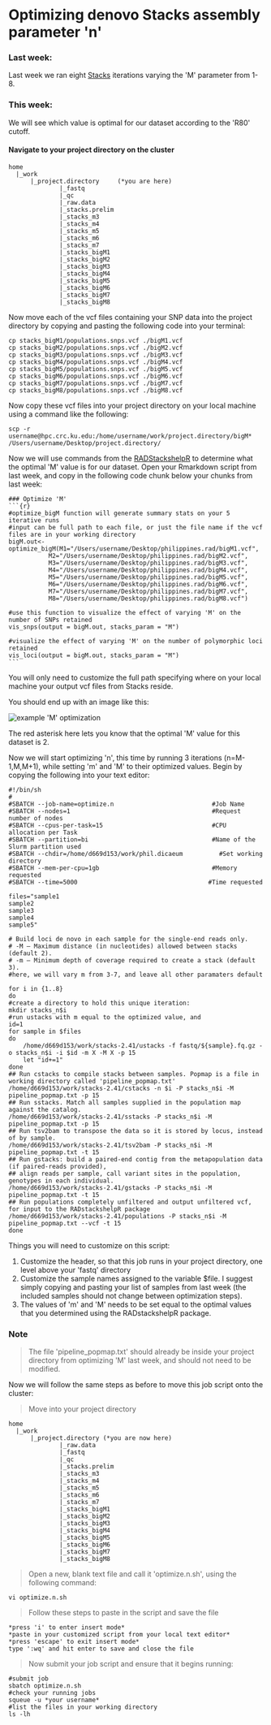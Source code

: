 # Optimizing denovo Stacks assembly parameter 'n'
### Last week:
Last week we ran eight [Stacks](https://catchenlab.life.illinois.edu/stacks/) iterations varying the 'M' parameter from 1-8. 

### This week:
We will see which value is optimal for our dataset according to the 'R80' cutoff.

#### Navigate to your project directory on the cluster
```
home  
  |_work
      |_project.directory     (*you are here)
              |_fastq
              |_qc
              |_raw.data
              |_stacks.prelim
              |_stacks_m3
              |_stacks_m4
              |_stacks_m5
              |_stacks_m6
              |_stacks_m7
              |_stacks_bigM1
              |_stacks_bigM2
              |_stacks_bigM3
              |_stacks_bigM4
              |_stacks_bigM5
              |_stacks_bigM6
              |_stacks_bigM7
              |_stacks_bigM8
```

Now move each of the vcf files containing your SNP data into the project directory by copying and pasting the following code into your terminal:
```
cp stacks_bigM1/populations.snps.vcf ./bigM1.vcf
cp stacks_bigM2/populations.snps.vcf ./bigM2.vcf
cp stacks_bigM3/populations.snps.vcf ./bigM3.vcf
cp stacks_bigM4/populations.snps.vcf ./bigM4.vcf
cp stacks_bigM5/populations.snps.vcf ./bigM5.vcf
cp stacks_bigM6/populations.snps.vcf ./bigM6.vcf
cp stacks_bigM7/populations.snps.vcf ./bigM7.vcf
cp stacks_bigM8/populations.snps.vcf ./bigM8.vcf
```

Now copy these vcf files into your project directory on your local machine using a command like the following:
```
scp -r username@hpc.crc.ku.edu:/home/username/work/project.directory/bigM* /Users/username/Desktop/project.directory/
```

Now we will use commands from the [RADStackshelpR](https://github.com/DevonDeRaad/RADstackshelpR) to determine what the optimal 'M' value is for our dataset. Open your Rmarkdown script from last week, and copy in the following code chunk below your chunks from last week:
~~~
### Optimize 'M'
```{r}
#optimize_bigM function will generate summary stats on your 5 iterative runs
#input can be full path to each file, or just the file name if the vcf files are in your working directory
bigM.out<-optimize_bigM(M1="/Users/username/Desktop/philippines.rad/bigM1.vcf",
           M2="/Users/username/Desktop/philippines.rad/bigM2.vcf",
           M3="/Users/username/Desktop/philippines.rad/bigM3.vcf",
           M4="/Users/username/Desktop/philippines.rad/bigM4.vcf",
           M5="/Users/username/Desktop/philippines.rad/bigM5.vcf",
           M6="/Users/username/Desktop/philippines.rad/bigM6.vcf",
           M7="/Users/username/Desktop/philippines.rad/bigM7.vcf",
           M8="/Users/username/Desktop/philippines.rad/bigM8.vcf")
           
#use this function to visualize the effect of varying 'M' on the number of SNPs retained
vis_snps(output = bigM.out, stacks_param = "M")

#visualize the effect of varying 'M' on the number of polymorphic loci retained
vis_loci(output = bigM.out, stacks_param = "M")
```
~~~

You will only need to customize the full path specifying where on your local machine your output vcf files from Stacks reside.

You should end up with an image like this:

![example 'M' optimization](https://github.com/DevonDeRaad/RADstackshelpR/blob/master/man/figures/unnamed-chunk-7-2.png)

The red asterisk here lets you know that the optimal 'M' value for this dataset is 2.

Now we will start optimizing 'n', this time by running 3 iterations (n=M-1,M,M+1), while setting 'm' and 'M' to their optimized values. Begin by copying the following into your text editor:
```
#!/bin/sh
#
#SBATCH --job-name=optimize.n                           #Job Name
#SBATCH --nodes=1                                       #Request number of nodes
#SBATCH --cpus-per-task=15                              #CPU allocation per Task
#SBATCH --partition=bi                                  #Name of the Slurm partition used
#SBATCH --chdir=/home/d669d153/work/phil.dicaeum    	  #Set working directory
#SBATCH --mem-per-cpu=1gb                               #Memory requested
#SBATCH --time=5000                                    #Time requested

files="sample1
sample2
sample3
sample4
sample5"

# Build loci de novo in each sample for the single-end reads only.
# -M — Maximum distance (in nucleotides) allowed between stacks (default 2).
# -m — Minimum depth of coverage required to create a stack (default 3).
#here, we will vary m from 3-7, and leave all other paramaters default

for i in {1..8}
do
#create a directory to hold this unique iteration:
mkdir stacks_n$i
#run ustacks with m equal to the optimized value, and 
id=1
for sample in $files
do
    /home/d669d153/work/stacks-2.41/ustacks -f fastq/${sample}.fq.gz -o stacks_n$i -i $id -m X -M X -p 15
    let "id+=1"
done
## Run cstacks to compile stacks between samples. Popmap is a file in working directory called 'pipeline_popmap.txt'
/home/d669d153/work/stacks-2.41/cstacks -n $i -P stacks_n$i -M pipeline_popmap.txt -p 15
## Run sstacks. Match all samples supplied in the population map against the catalog.
/home/d669d153/work/stacks-2.41/sstacks -P stacks_n$i -M pipeline_popmap.txt -p 15
## Run tsv2bam to transpose the data so it is stored by locus, instead of by sample.
/home/d669d153/work/stacks-2.41/tsv2bam -P stacks_n$i -M pipeline_popmap.txt -t 15
## Run gstacks: build a paired-end contig from the metapopulation data (if paired-reads provided),
## align reads per sample, call variant sites in the population, genotypes in each individual.
/home/d669d153/work/stacks-2.41/gstacks -P stacks_n$i -M pipeline_popmap.txt -t 15
## Run populations completely unfiltered and output unfiltered vcf, for input to the RADstackshelpR package
/home/d669d153/work/stacks-2.41/populations -P stacks_n$i -M pipeline_popmap.txt --vcf -t 15
done
```

Things you will need to customize on this script:
1. Customize the header, so that this job runs in your project directory, one level above your 'fastq' directory
2. Customize the sample names assigned to the variable $file. I suggest simply copying and pasting your list of samples from last week (the included samples should not change between optimization steps).
3. The values of 'm' and 'M' needs to be set equal to the optimal values that you determined using the RADstackshelpR package.

### Note
> The file 'pipeline_popmap.txt' should already be inside your project directory from optimizing 'M' last week, and should not need to be modified.

Now we will follow the same steps as before to move this job script onto the cluster:
> Move into your project directory
```
home
  |_work
      |_project.directory (*you are now here)
              |_raw.data
              |_fastq
              |_qc
              |_stacks.prelim
              |_stacks_m3
              |_stacks_m4
              |_stacks_m5
              |_stacks_m6
              |_stacks_m7
              |_stacks_bigM1
              |_stacks_bigM2
              |_stacks_bigM3
              |_stacks_bigM4
              |_stacks_bigM5
              |_stacks_bigM6
              |_stacks_bigM7
              |_stacks_bigM8
```

> Open a new, blank text file and call it 'optimize.n.sh', using the following command:
```
vi optimize.n.sh
```

> Follow these steps to paste in the script and save the file
```
*press 'i' to enter insert mode*
*paste in your customized script from your local text editor*
*press 'escape' to exit insert mode*
type ':wq' and hit enter to save and close the file
```

> Now submit your job script and ensure that it begins running:
```
#submit job
sbatch optimize.n.sh
#check your running jobs
squeue -u *your username*
#list the files in your working directory
ls -lh
```
